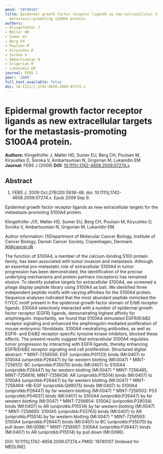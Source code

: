 ```yaml
---
pmid: '19740107'
title: Epidermal growth factor receptor ligands as new extracellular targets for the
  metastasis-promoting S100A4 protein.
authors:
- Klingelhöfer J
- Møller HD
- Sumer EU
- Berg CH
- Poulsen M
- Kiryushko D
- Soroka V
- Ambartsumian N
- Grigorian M
- Lukanidin EM
journal: FEBS J
year: '2009'
full_text_available: false
doi: 10.1111/j.1742-4658.2009.07274.x
---
```


# Epidermal growth factor receptor ligands as new extracellular targets for the metastasis-promoting S100A4 protein.
**Authors:** Klingelhöfer J, Møller HD, Sumer EU, Berg CH, Poulsen M, Kiryushko D, Soroka V, Ambartsumian N, Grigorian M, Lukanidin EM
**Journal:** FEBS J (2009)
**DOI:** [10.1111/j.1742-4658.2009.07274.x](https://doi.org/10.1111/j.1742-4658.2009.07274.x)

## Abstract

1. FEBS J. 2009 Oct;276(20):5936-48. doi: 10.1111/j.1742-4658.2009.07274.x. Epub 
2009 Sep 9.

Epidermal growth factor receptor ligands as new extracellular targets for the 
metastasis-promoting S100A4 protein.

Klingelhöfer J(1), Møller HD, Sumer EU, Berg CH, Poulsen M, Kiryushko D, Soroka 
V, Ambartsumian N, Grigorian M, Lukanidin EM.

Author information:
(1)Department of Molecular Cancer Biology, Institute of Cancer Biology, Danish 
Cancer Society, Copenhagen, Denmark. jkl@cancer.dk

The function of S100A4, a member of the calcium-binding S100 protein family, has 
been associated with tumor invasion and metastasis. Although an essential 
pro-metastatic role of extracellular S100A4 in tumor progression has been 
demonstrated, the identification of the precise underlying mechanisms and 
protein partners (receptors) has remained elusive. To identify putative targets 
for extracellular S100A4, we screened a phage display peptide library using 
S100A4 as bait. We identified three independent peptide motifs with varying 
affinities for the S100A4 protein. Sequence analyses indicated that the most 
abundant peptide mimicked the F/YCC motif present in the epidermal growth factor 
domain of ErbB receptor ligands. S100A4 selectively interacted with a number of 
epidermal growth factor receptor (EGFR) ligands, demonstrating highest affinity 
for amphiregulin. Importantly, we found that S100A4 stimulated EGFR/ErbB2 
receptor signaling and enhanced the amphiregulin-mediated proliferation of mouse 
embryonic fibroblasts. S100A4-neutralizing antibodies, as well as EGFR- and 
ErbB2 receptor-specific tyrosine kinase inhibitors, blocked these effects. The 
present results suggest that extracellular S100A4 regulates tumor progression by 
interacting with EGFR ligands, thereby enhancing EGFR/ErbB2 receptor signaling 
and cell proliferation. Structured digital abstract: * MINT-7256556: EGF 
(uniprotkb:P01133) binds (MI:0407) to S100A4 (uniprotkb:P26447) by far western 
blotting (MI:0047) * MINT-7256512: BC (uniprotkb:P35070) binds (MI:0407) to 
S100A4 (uniprotkb:P26447) by far western blotting (MI:0047) * MINT-7256485, 
MINT-7256618, MINT-7256636: AR (uniprotkb:P15514) binds (MI:0407) to S100A4 
(uniprotkb:P26447) by far western blotting (MI:0047) * MINT-7256494: HB-EGF 
(uniprotkb:Q99075) binds (MI:0407) to S100A4 (uniprotkb:P26447) by far western 
blotting (MI:0047) * MINT-7256502: P53 (uniprotkb:P04637) binds (MI:0407) to 
S100A4 (uniprotkb:P26447) by far western blotting (MI:0047) * MINT-7256654: 
S100A2 (uniprotkb:P29034) binds (MI:0407) to AR (uniprotkb:P15514) by far 
western blotting (MI:0047) * MINT-7256693: S100A5 (uniprotkb:P33763) binds 
(MI:0407) to AR (uniprotkb:P15514) by far western blotting (MI:0047) * 
MINT-7256593: S100A4 (uniprotkb:P26447) binds (MI:0407) to BC (uniprotkb:P35070) 
by pull down (MI:0096) * MINT-7256567: S100A4 (uniprotkb:P26447) binds (MI:0407) 
to AR (uniprotkb:P15514) by pull down (MI:0096).

DOI: 10.1111/j.1742-4658.2009.07274.x
PMID: 19740107 [Indexed for MEDLINE]
